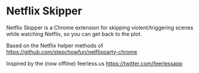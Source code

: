 # Netflix Skipper

Netflix Skipper is a Chrome extension for skipping violent/triggering scenes while watching Netflix, so you can get back to the plot.

Based on the Netflix helper methods of https://github.com/stepchowfun/netflixparty-chrome

Inspired by the (now offline) feerless.us https://twitter.com/feerlessapp
